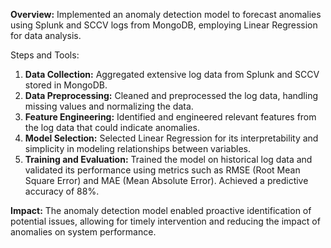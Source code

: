 **Overview:** Implemented an anomaly detection model to forecast anomalies using Splunk and SCCV logs from MongoDB, employing Linear Regression for data analysis.

Steps and Tools:

1. **Data Collection:** Aggregated extensive log data from Splunk and SCCV stored in MongoDB.
2. **Data Preprocessing:** Cleaned and preprocessed the log data, handling missing values and normalizing the data.
3. **Feature Engineering:** Identified and engineered relevant features from the log data that could indicate anomalies.
4. **Model Selection:** Selected Linear Regression for its interpretability and simplicity in modeling relationships between variables.
5. **Training and Evaluation:** Trained the model on historical log data and validated its performance using metrics such as RMSE (Root Mean Square Error) and MAE (Mean Absolute Error). Achieved a predictive accuracy of 88%.


**Impact:** The anomaly detection model enabled proactive identification of potential issues, allowing for timely intervention and reducing the impact of anomalies on system performance.
